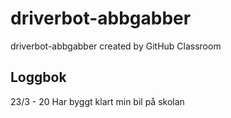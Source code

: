 # driverbot-abbgabber
driverbot-abbgabber created by GitHub Classroom


## Loggbok
23/3 - 20
Har byggt klart min bil på skolan
